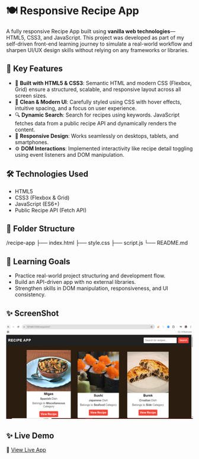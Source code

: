 # 🍽️ Responsive Recipe App

A fully responsive Recipe App built using **vanilla web technologies**—HTML5, CSS3, and JavaScript. This project was developed as part of my self-driven front-end learning journey to simulate a real-world workflow and sharpen UI/UX design skills without relying on any frameworks or libraries.

## 🌟 Key Features

- 🔧 **Built with HTML5 & CSS3**: Semantic HTML and modern CSS (Flexbox, Grid) ensure a structured, scalable, and responsive layout across all screen sizes.
- 🎨 **Clean & Modern UI**: Carefully styled using CSS with hover effects, intuitive spacing, and a focus on user experience.
- 🔍 **Dynamic Search**: Search for recipes using keywords. JavaScript fetches data from a public recipe API and dynamically renders the content.
- 📱 **Responsive Design**: Works seamlessly on desktops, tablets, and smartphones.
- ⚙️ **DOM Interactions**: Implemented interactivity like recipe detail toggling using event listeners and DOM manipulation.

## 🛠️ Technologies Used

- HTML5  
- CSS3 (Flexbox & Grid)  
- JavaScript (ES6+)  
- Public Recipe API (Fetch API)

## 📂 Folder Structure

/recipe-app
├── index.html
├── style.css
├── script.js
└── README.md





## 📌 Learning Goals

- Practice real-world project structuring and development flow.
- Build an API-driven app with no external libraries.
- Strengthen skills in DOM manipulation, responsiveness, and UI consistency.

## ✨ ScreenShot
![Recipe App Screenshot](Capture.PNG)


  

## ✨ Live Demo

🔗 [View Live App](https://go.screenpal.com/watch/cT1uQpnlns8)
